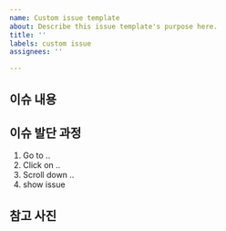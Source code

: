 ```yaml
---
name: Custom issue template
about: Describe this issue template's purpose here.
title: ''
labels: custom issue
assignees: ''

---
```


## 이슈 내용

## 이슈 발단 과정
1. Go to ..
2. Click on ..
3. Scroll down ..
5. show issue

## 참고 사진
